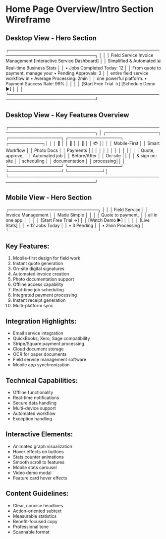 # Home Page Overview/Intro Section Wireframe

## Desktop View - Hero Section
┌──────────────────────────────────────────────────────────────────────────────┐
│                                                                              │
│  Field Service Invoice Management        [Interactive Service Dashboard]     │
│  Simplified & Automated                  📊 Real-time Business Stats         │
│                                         • Jobs Completed Today: 12          │
│  From quote to payment, manage your      • Pending Approvals: 3             │
│  entire field service workflow in        • Average Processing: 2min         │
│  one powerful platform.                  • Payment Success Rate: 99%        │
│                                                                              │
│  [Start Free Trial →]   [Schedule Demo ▶]                                    │
│                                                                              │
└──────────────────────────────────────────────────────────────────────────────┘

## Desktop View - Key Features Overview
┌──────────────────────────────────────────────────────────────────────────────┐
│ ┌─────────────────┐  ┌─────────────────┐  ┌─────────────────┐  ┌───────────┐│
│ │ 📱             │  │ 💼             │  │ 📸             │  │ 💳         ││
│ │ Mobile-First    │  │ Smart Workflow  │  │ Photo Docs      │  │ Payments  ││
│ │                 │  │                 │  │                 │  │           ││
│ │ Quote, approve, │  │ Automated job   │  │ Before/After    │  │ On-site   ││
│ │ & sign on-site  │  │ scheduling      │  │ documentation   │  │ processing││
│ └─────────────────┘  └─────────────────┘  └─────────────────┘  └───────────┘│
└──────────────────────────────────────────────────────────────────────────────┘

## Mobile View - Hero Section
┌─────────────────────────────┐
│                           │
│  Field Service            │
│  Invoice Management       │
│  Made Simple              │
│                           │
│  Quote to payment,        │
│  all in one app.         │
│                           │
│  [Start Free Trial →]     │
│  [Watch Demo ▶]           │
│                           │
│  [Live Stats]             │
│  • 12 Jobs Today         │
│  • 3 Pending             │
│  • 2min Processing       │
└─────────────────────────────┘

## Key Features:
1. Mobile-first design for field work
2. Instant quote generation
3. On-site digital signatures
4. Automated invoice creation
5. Photo documentation support
6. Offline access capability
7. Real-time job scheduling
8. Integrated payment processing
9. Instant receipt generation
10. Multi-platform sync

## Integration Highlights:
- Email service integration
- QuickBooks, Xero, Sage compatibility
- Stripe/Square payment processing
- Cloud document storage
- OCR for paper documents
- Field service management software
- Mobile app synchronization

## Technical Capabilities:
- Offline functionality
- Real-time notifications
- Secure data handling
- Multi-device support
- Automated workflow
- Exception handling

## Interactive Elements:
- Animated graph visualization
- Hover effects on buttons
- Stats counter animations
- Smooth scroll to features
- Mobile stats carousel
- Video demo modal
- Feature card hover effects

## Content Guidelines:
- Clear, concise headlines
- Action-oriented subtext
- Measurable statistics
- Benefit-focused copy
- Professional tone
- Scannable format 